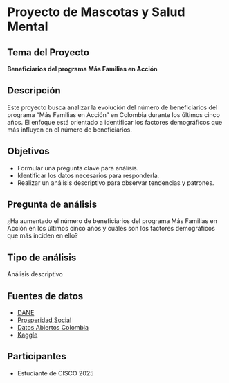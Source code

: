 # Proyecto de Mascotas y Salud Mental

## Tema del Proyecto
**Beneficiarios del programa Más Familias en Acción**

## Descripción
Este proyecto busca analizar la evolución del número de beneficiarios del programa “Más Familias en Acción” en Colombia durante los últimos cinco años. El enfoque está orientado a identificar los factores demográficos que más influyen en el número de beneficiarios.

## Objetivos

- Formular una pregunta clave para análisis.
- Identificar los datos necesarios para responderla.
- Realizar un análisis descriptivo para observar tendencias y patrones.

## Pregunta de análisis
¿Ha aumentado el número de beneficiarios del programa Más Familias en Acción en los últimos cinco años y cuáles son los factores demográficos que más inciden en ello?

## Tipo de análisis
Análisis descriptivo

## Fuentes de datos
- [DANE](https://www.dane.gov.co/)
- [Prosperidad Social](https://prosperidadsocial.gov.co/)
- [Datos Abiertos Colombia](https://www.datos.gov.co/)
- [Kaggle](https://www.kaggle.com/)

## Participantes
- Estudiante de CISCO 2025
